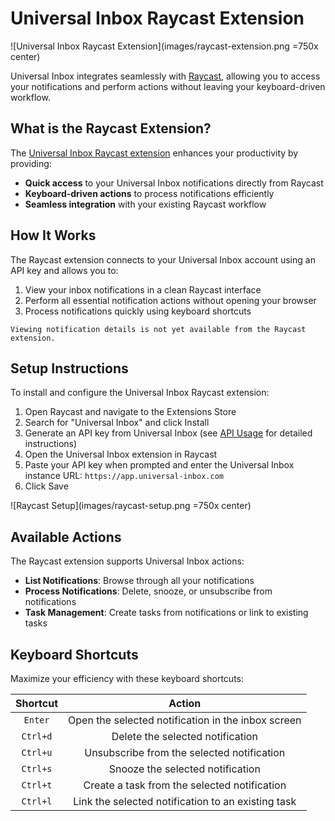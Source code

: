 # Universal Inbox Raycast Extension

![Universal Inbox Raycast Extension](images/raycast-extension.png =750x center)

Universal Inbox integrates seamlessly with [Raycast](https://www.raycast.com/), allowing you to access your notifications and perform actions without leaving your keyboard-driven workflow.

## What is the Raycast Extension?

The [Universal Inbox Raycast extension](https://www.raycast.com/dax42/universal-inbox) enhances your productivity by providing:

- **Quick access** to your Universal Inbox notifications directly from Raycast
- **Keyboard-driven actions** to process notifications efficiently
- **Seamless integration** with your existing Raycast workflow

## How It Works

The Raycast extension connects to your Universal Inbox account using an API key and allows you to:

1. View your inbox notifications in a clean Raycast interface
2. Perform all essential notification actions without opening your browser
3. Process notifications quickly using keyboard shortcuts

```admonish note
Viewing notification details is not yet available from the Raycast extension.
```

## Setup Instructions

To install and configure the Universal Inbox Raycast extension:

1. Open Raycast and navigate to the Extensions Store
2. Search for "Universal Inbox" and click Install
3. Generate an API key from Universal Inbox (see [API Usage](../misc/api_usage.md) for detailed instructions)
4. Open the Universal Inbox extension in Raycast
5. Paste your API key when prompted and enter the Universal Inbox instance URL: `https://app.universal-inbox.com`
6. Click Save

![Raycast Setup](images/raycast-setup.png =750x center)

## Available Actions

The Raycast extension supports Universal Inbox actions:

- **List Notifications**: Browse through all your notifications
- **Process Notifications**: Delete, snooze, or unsubscribe from notifications
- **Task Management**: Create tasks from notifications or link to existing tasks

## Keyboard Shortcuts

Maximize your efficiency with these keyboard shortcuts:

Shortcut | Action |
:-: | :-: |
`Enter` | Open the selected notification in the inbox screen |
`Ctrl+d` | Delete the selected notification |
`Ctrl+u` | Unsubscribe from the selected notification |
`Ctrl+s` | Snooze the selected notification |
`Ctrl+t` | Create a task from the selected notification |
`Ctrl+l` | Link the selected notification to an existing task |
